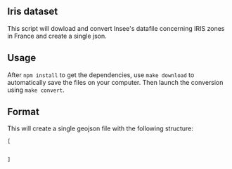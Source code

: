 ## Iris dataset

This script will dowload and convert Insee's datafile concerning IRIS zones in France and create a single json.


## Usage

After `npm install` to get the dependencies, use `make download` to automatically save the files on your computer. Then launch the conversion using `make convert`.

## Format

This will create a single geojson file with the following structure:

```
[


]